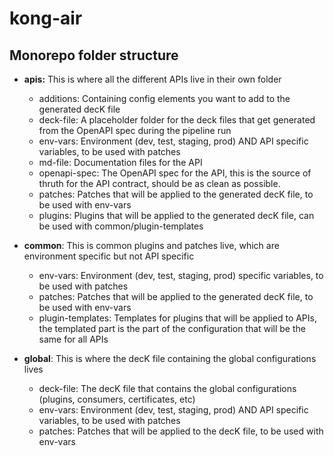 # kong-air

## Monorepo folder structure

- **apis:** This is where all the different APIs live in their own folder
    - additions: Containing config elements you want to add to the generated decK file
    - deck-file: A placeholder folder for the deck files that get generated from the OpenAPI spec during the pipeline run
    - env-vars: Environment (dev, test, staging, prod) AND API specific variables, to be used with patches
    - md-file: Documentation files for the API
    - openapi-spec: The OpenAPI spec for the API, this is the source of thruth for the API contract, should be as clean as possible.
    - patches: Patches that will be applied to the generated decK file, to be used with env-vars
    - plugins: Plugins that will be applied to the generated decK file, can be used with common/plugin-templates

- **common**: This is common plugins and patches live, which are environment specific but not API specific
    - env-vars: Environment (dev, test, staging, prod) specific variables, to be used with patches
    - patches: Patches that will be applied to the generated decK file, to be used with env-vars
    - plugin-templates: Templates for plugins that will be applied to APIs, the templated part is the part of the configuration that will be the same for all APIs

- **global**: This is where the decK file containing the global configurations lives
    - deck-file: The decK file that contains the global configurations (plugins, consumers, certificates, etc)
    - env-vars: Environment (dev, test, staging, prod) AND API specific variables, to be used with patches
    - patches: Patches that will be applied to the decK file, to be used with env-vars